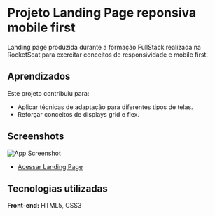 # Projeto Landing Page reponsiva mobile first

Landing page produzida durante a formação FullStack realizada na RocketSeat para exercitar conceitos de responsividade e mobile first.


## Aprendizados
Este projeto contribuiu para:

- Aplicar técnicas de adaptação para diferentes tipos de telas. 
- Reforçar conceitos de displays grid e flex.



## Screenshots

![App Screenshot](https://i.ibb.co/k35N9yf/readme.png)

- [Acessar Landing Page](https://luizacosta92.github.io/projeto-landing-page/)


## Tecnologias utilizadas

**Front-end:** HTML5, CSS3
